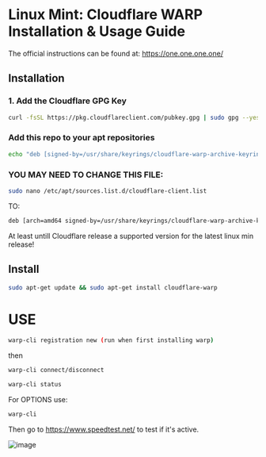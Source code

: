 # Linux Mint: Cloudflare WARP Installation & Usage Guide

The official instructions can be found at: 
https://one.one.one.one/ 

## Installation

### 1. Add the Cloudflare GPG Key

```bash
curl -fsSL https://pkg.cloudflareclient.com/pubkey.gpg | sudo gpg --yes --dearmor --output /usr/share/keyrings/cloudflare-warp-archive-keyring.gpg
```

### Add this repo to your apt repositories
```bash
echo "deb [signed-by=/usr/share/keyrings/cloudflare-warp-archive-keyring.gpg] https://pkg.cloudflareclient.com/ $(lsb_release -cs) main" | sudo tee /etc/apt/sources.list.d/cloudflare-client.list
```
### YOU MAY NEED TO CHANGE THIS FILE: 
```bash
sudo nano /etc/apt/sources.list.d/cloudflare-client.list
```
TO: 
```bash
deb [arch=amd64 signed-by=/usr/share/keyrings/cloudflare-warp-archive-keyring.gpg] https://pkg.cloudflareclient.com/ noble main
````
At least untill Cloudflare release a supported version for the latest linux min release!

## Install
```bash
sudo apt-get update && sudo apt-get install cloudflare-warp
```
# USE
```bash
warp-cli registration new (run when first installing warp)
```
then 
```bash
warp-cli connect/disconnect
```
```bash
warp-cli status
```
For OPTIONS use:
```bash
warp-cli 
```
Then go to
https://www.speedtest.net/
to test if it's active.

![image](https://github.com/user-attachments/assets/6c2f5555-14c2-40a8-8fde-cab7013a53f6)
